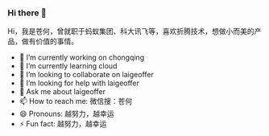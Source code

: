 ### Hi there 👋

<!--
**freestylefly/freestylefly** is a ✨ _special_ ✨ repository because its `README.md` (this file) appears on your GitHub profile.

Here are some ideas to get you started:

- 🔭 I’m currently working on ...
- 🌱 I’m currently learning ...
- 👯 I’m looking to collaborate on ...
- 🤔 I’m looking for help with ...
- 💬 Ask me about ...
- 📫 How to reach me: ...
- 😄 Pronouns: ...
- ⚡ Fun fact: ...
-->
Hi，我是苍何，曾就职于蚂蚁集团、科大讯飞等，喜欢折腾技术，想做小而美的产品，做有价值的事情。
- 🔭 I’m currently working on chongqing
- 🌱 I’m currently learning cloud
- 👯 I’m looking to collaborate on laigeoffer
- 🤔 I’m looking for help with laigeoffer
- 💬 Ask me about laigeoffer
- 📫 How to reach me: 微信搜：苍何
- 😄 Pronouns: 越努力，越幸运
- ⚡ Fun fact: 越努力，越幸运
